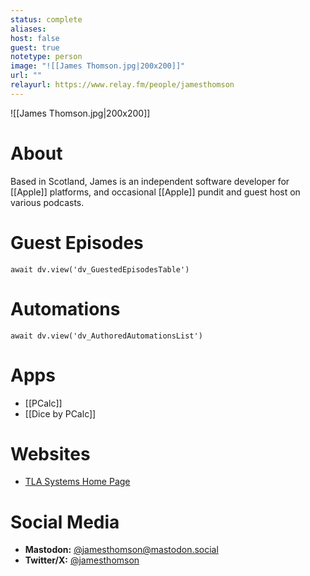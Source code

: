 ```yaml
---
status: complete
aliases: 
host: false
guest: true
notetype: person
image: "![[James Thomson.jpg|200x200]]"
url: ""
relayurl: https://www.relay.fm/people/jamesthomson
---
```


![[James Thomson.jpg|200x200]]

# About
Based in Scotland, James is an independent software developer for [[Apple]] platforms, and occasional [[Apple]] pundit and guest host on various podcasts.

# Guest Episodes
```dataviewjs
await dv.view('dv_GuestedEpisodesTable')
```
# Automations
```dataviewjs
await dv.view('dv_AuthoredAutomationsList')
```

# Apps
- [[PCalc]]
- [[Dice by PCalc]]

# Websites
- [TLA Systems Home Page](https://tla-systems.co.uk)

# Social Media
- **Mastodon:** [@jamesthomson@mastodon.social](https://mastodon.social/@jamesthomson)
- **Twitter/X:** [@jamesthomson](https://twitter.com/jamesthomson)